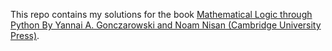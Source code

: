 This repo contains my solutions for the book [Mathematical Logic through Python
By Yannai A. Gonczarowski and Noam Nisan (Cambridge University Press)](https://www.logicthrupython.org/).